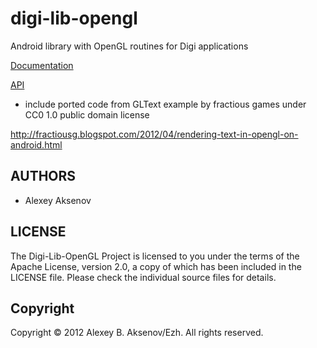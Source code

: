 digi-lib-opengl
===============

Android library with OpenGL routines for Digi applications

[Documentation](http://ezh.github.com/digi-lib-opengl)

[API](http://ezh.github.com/digi-lib-opengl/api)

* include ported code from GLText example by fractious games under CC0 1.0 public domain license

http://fractiousg.blogspot.com/2012/04/rendering-text-in-opengl-on-android.html

AUTHORS
-------

* Alexey Aksenov

LICENSE
-------

The Digi-Lib-OpenGL Project is licensed to you under the terms of
the Apache License, version 2.0, a copy of which has been
included in the LICENSE file.
Please check the individual source files for details.

Copyright
---------

Copyright © 2012 Alexey B. Aksenov/Ezh. All rights reserved.
